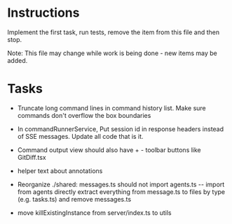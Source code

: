 # Instructions

Implement the first task, run tests, remove the item from this file and then stop.

Note: This file may change while work is being done - new items may be added.

# Tasks

- Truncate long command lines in command history list. Make sure commands don't overflow the box boundaries

- In commandRunnerService, Put session id in response headers instead of SSE messages. Update all code that is it.

- Command output view should also have + - toolbar buttons like GitDiff.tsx

- helper text about annotations

- Reorganize ./shared:
  messages.ts should not import agents.ts -- import from agents directly
  extract everything from message.ts to files by type (e.g. tasks.ts) and remove messages.ts

- move killExistingInstance from server/index.ts to utils
